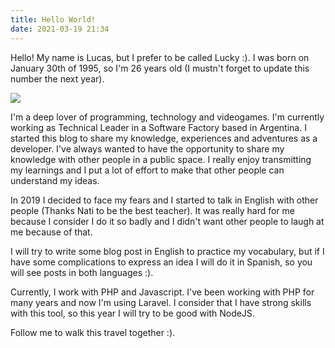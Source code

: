 ```yaml
---
title: Hello World!
date: 2021-03-19 21:34
---
```

Hello! My name is Lucas, but I prefer to be called Lucky :). I was born on January 30th of 1995, so I'm 26 years old (I mustn't forget to update this number the next year). 

![](/images/lucky.PNG)


I'm a deep lover of programming, technology and videogames. I'm currently working as Technical Leader in a Software Factory based in Argentina.
I started this blog to share my knowledge, experiences and adventures as a developer. I've always wanted to have the opportunity to share my knowledge with other people in a public space. I really enjoy transmitting my learnings and I put a lot of effort to make that other people can understand my ideas. 

In 2019 I decided to face my fears and I started to talk in English with other people (Thanks Nati to be the best teacher). It was really hard for me because I consider I do it so badly and I didn't want other people to laugh at me because of that.

I will try to write some blog post in English to practice my vocabulary, but if I have some complications to express an idea I will do it in Spanish, so you will see posts in both languages :).

Currently, I work with PHP and Javascript. I've been working with PHP for many years and now I'm using Laravel. I consider that I have strong skills with this tool, so this year I will try to be good with NodeJS.

Follow me to walk this travel together :).
